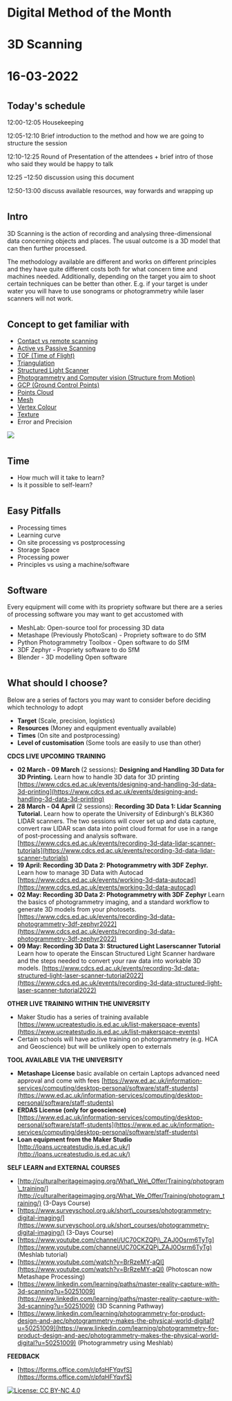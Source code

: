 # Digital Method of the Month

# 3D Scanning

# 16-03-2022

#
## Today&#39;s schedule

12:00-12:05 Housekeeping

12:05-12:10 Brief introduction to the method and how we are going to structure the session

12:10-12:25 Round of Presentation of the attendees + brief intro of those who said they would be happy to talk

12:25 –12:50 discussion using this document

12:50-13:00 discuss available resources, way forwards and wrapping up

#
## Intro

3D Scanning is the action of recording and analysing three-dimensional data concerning objects and places. The usual outcome is a 3D model that can then further processed.

The methodology available are different and works on different principles and they have quite different costs both for what concern time and machines needed. Additionally, depending on the target you aim to shoot certain techniques can be better than other. E.g. if your target is under water you will have to use sonograms or photogrammetry while laser scanners will not work.

#
## Concept to get familiar with

- [Contact vs remote scanning](https://www.aniwaa.com/guide/3d-scanners/3d-scanning-technologies-and-the-3d-scanning-process/#:~:text=The%20contact%20technology%20for%203D,object%20to%20record%203D%20information.)
- [Active vs Passive Scanning](https://www.nrcan.gc.ca/maps-tools-publications/satellite-imagery-air-photos/remote-sensing-tutorials/introduction/passive-vs-active-sensing/14639)
- [TOF (Time of Flight)](https://www.terabee.com/time-of-flight-principle/#:~:text=The%20Time%2Dof%2DFlight%20principle,being%20reflected%20by%20an%20object.)
- [Triangulation](https://www.3dnatives.com/en/3d-scanner-laser-triangulation080920174-99/)
- [Structured Light Scanner](https://en.wikipedia.org/wiki/Structured-light_3D_scanner)
- [Photogrammetry and Computer vision (Structure from Motion)](https://www.geomorphology.org.uk/sites/default/files/geom_tech_chapters/2.2.2_sfm.pdf)
- [GCP (Ground Control Points)](https://www.pix4d.com/blog/why-ground-control-points-important)
- [Points Cloud](https://en.wikipedia.org/wiki/Point_cloud)
- [Mesh](https://en.wikipedia.org/wiki/Polygon_mesh)
- [Vertex Colour](https://gamedev.stackexchange.com/questions/139059/what-is-a-vertex-color)
- [Texture](https://www.sciencedirect.com/science/article/abs/pii/S2352409X17306892)
- Error and Precision

![](RackMultipart20210401-4-35lrfq_html_7ed188e86297a721.jpg)

#
## Time

- How much will it take to learn?
- Is it possible to self-learn?

#
## Easy Pitfalls

- Processing times
- Learning curve
- On site processing vs postprocessing
- Storage Space
- Processing power
- Principles vs using a machine/software

#
## Software

Every equipment will come with its propriety software but there are a series of processing software you may want to get accustomed with

- MeshLab: Open-source tool for processing 3D data
- Metashape (Previously PhotoScan) - Propriety software to do SfM
- Python Photogrammetry Toolbox - Open software to do SfM
- 3DF Zephyr - Propriety software to do SfM
- Blender - 3D modelling Open software

#
## What should I choose?

Below are a series of factors you may want to consider before deciding which technology to adopt

- **Target** (Scale, precision, logistics)
- **Resources** (Money and equipment eventually available)
- **Times** (On site and postprocessing)
- **Level of customisation** (Some tools are easily to use than other)

**CDCS LIVE UPCOMING TRAINING**

- **02 March - 09 March** (2 sessions): **Designing and Handling 3D Data for 3D Printing.** Learn how to handle 3D data for 3D printing [https://www.cdcs.ed.ac.uk/events/designing-and-handling-3d-data-3d-printing](https://www.cdcs.ed.ac.uk/events/designing-and-handling-3d-data-3d-printing)
- **28 March - 04 April** (2 sessions): **Recording 3D Data 1: Lidar Scanning Tutorial.** Learn how to operate the University of Edinburgh&#39;s BLK360 LIDAR scanners. The two sessions will cover set up and data capture, convert raw LIDAR scan data into point cloud format for use in a range of post-processing and analysis software. [https://www.cdcs.ed.ac.uk/events/recording-3d-data-lidar-scanner-tutorials](https://www.cdcs.ed.ac.uk/events/recording-3d-data-lidar-scanner-tutorials)
- **19 April: Recording 3D Data 2: Photogrammetry with 3DF Zephyr.** Learn how to manage 3D Data with Autocad [https://www.cdcs.ed.ac.uk/events/working-3d-data-autocad](https://www.cdcs.ed.ac.uk/events/working-3d-data-autocad)
- **02 May: Recording 3D Data 2: Photogrammetry with 3DF Zephyr** Learn the basics of photogrammetry imaging, and a standard workflow to generate 3D models from your photosets. [https://www.cdcs.ed.ac.uk/events/recording-3d-data-photogrammetry-3df-zephyr2022](https://www.cdcs.ed.ac.uk/events/recording-3d-data-photogrammetry-3df-zephyr2022)
- **09 May: Recording 3D Data 3: Structured Light Laserscanner Tutorial** Learn how to operate the Einscan Structured Light Scanner hardware and the steps needed to convert your raw data into workable 3D models. [https://www.cdcs.ed.ac.uk/events/recording-3d-data-structured-light-laser-scanner-tutorial2022](https://www.cdcs.ed.ac.uk/events/recording-3d-data-structured-light-laser-scanner-tutorial2022)


**OTHER LIVE TRAINING WITHIN THE UNIVERSITY**

- Maker Studio has a series of training available [https://www.ucreatestudio.is.ed.ac.uk/list-makerspace-events](https://www.ucreatestudio.is.ed.ac.uk/list-makerspace-events)
- Certain schools will have active training on photogrammetry (e.g. HCA and Geoscience) but will be unlikely open to externals

**TOOL AVAILABLE VIA THE UNIVERSITY**

- **Metashape License** basic available on certain Laptops advanced need approval and come with fees [https://www.ed.ac.uk/information-services/computing/desktop-personal/software/staff-students](https://www.ed.ac.uk/information-services/computing/desktop-personal/software/staff-students)
- **ERDAS License (only for geoscience)**[https://www.ed.ac.uk/information-services/computing/desktop-personal/software/staff-students](https://www.ed.ac.uk/information-services/computing/desktop-personal/software/staff-students)
- **Loan equipment from the Maker Studio** [http://loans.ucreatestudio.is.ed.ac.uk/](http://loans.ucreatestudio.is.ed.ac.uk/)

**SELF LEARN and EXTERNAL COURSES**

- [http://culturalheritageimaging.org/What\_We\_Offer/Training/photogram\_training/](http://culturalheritageimaging.org/What_We_Offer/Training/photogram_training/) (3-Days Course)
- [https://www.surveyschool.org.uk/short\_courses/photogrammetry-digital-imaging/](https://www.surveyschool.org.uk/short_courses/photogrammetry-digital-imaging/) (3-Days Course)
- [https://www.youtube.com/channel/UC70CKZQPj\_ZAJ0Osrm6TyTg](https://www.youtube.com/channel/UC70CKZQPj_ZAJ0Osrm6TyTg) (Meshlab tutorial)
- [https://www.youtube.com/watch?v=BrRzeMY-aQI](https://www.youtube.com/watch?v=BrRzeMY-aQI) (Photoscan now Metashape Processing)
- [https://www.linkedin.com/learning/paths/master-reality-capture-with-3d-scanning?u=50251009](https://www.linkedin.com/learning/paths/master-reality-capture-with-3d-scanning?u=50251009) (3D Scanning Pathway)
- [https://www.linkedin.com/learning/photogrammetry-for-product-design-and-aec/photogrammetry-makes-the-physical-world-digital?u=50251009](https://www.linkedin.com/learning/photogrammetry-for-product-design-and-aec/photogrammetry-makes-the-physical-world-digital?u=50251009) (Photogrammetry using Meshlab)

**FEEDBACK**

- [https://forms.office.com/r/pfqHFYqvfS](https://forms.office.com/r/pfqHFYqvfS)


[![License: CC BY-NC 4.0](https://licensebuttons.net/l/by-nc/4.0/80x15.png)](https://creativecommons.org/licenses/by-nc/4.0/)
